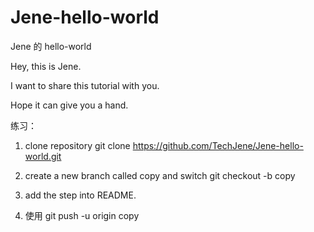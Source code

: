 # Jene-hello-world
Jene 的 hello-world

Hey, this is Jene.

I want to share this tutorial with you.

Hope it can give you a hand.

练习：

1. clone repository
  git clone   https://github.com/TechJene/Jene-hello-world.git

2. create a new branch called copy and switch
  git checkout -b copy

3. add the step into README.



4. 使用 git push -u origin copy

